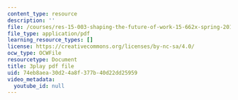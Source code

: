 ```yaml
---
content_type: resource
description: ''
file: /courses/res-15-003-shaping-the-future-of-work-15-662x-spring-2016/74eb8aea30d24a8f377b40d22dd25959_MrQwihmwKoc.pdf
file_type: application/pdf
learning_resource_types: []
license: https://creativecommons.org/licenses/by-nc-sa/4.0/
ocw_type: OCWFile
resourcetype: Document
title: 3play pdf file
uid: 74eb8aea-30d2-4a8f-377b-40d22dd25959
video_metadata:
  youtube_id: null
---
```

